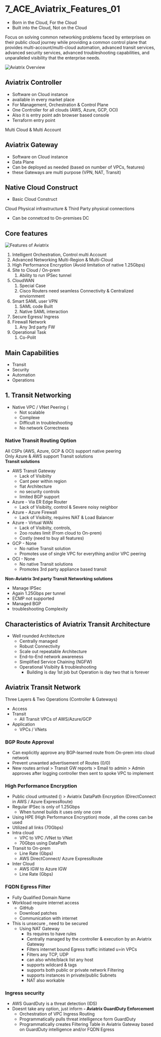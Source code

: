 # 7_ACE_Aviatrix_Features_01

- Born in the Cloud, For the Cloud
- Built into the Cloud, Not on the Cloud

Focus on solving common networking problems faced by enterprises on their public cloud journey while providing a common control plane that provides multi-account/multi-cloud automation, advanced transit services, advanced security services, advanced troubleshooting capabilities, and unparalleled visibility that the enterprise needs.

![Aviatrix Overview](https://docs.aviatrix.com/_images/aviatrix_overview2.png)

## Aviatrix Controller
- Software on Cloud instance
- available in every market place 
- For Management, Orchestration & Control Plane
- One Controller for all clouds (AWS, Azure, GCP, OCI)
- Also it is entry point adn browser based console
- Terraform entry point

Multi Cloud & Multi Account

## Aviatrix Gateway
- Software on Cloud instance
- Data Plane
- Can be deployed as needed (based on number of VPCs, features)
- these Gateways are multi purpose (VPN, NAT, Transit)


## Native Cloud Construct 
- Basic Cloud Construct


Cloud Physical infrastructure & Third Party physical connections

- Can be connetced to On-premises DC


## Core features

![Features of Aviatrix](https://user-images.githubusercontent.com/56934817/91663189-ca03de80-eb00-11ea-8e75-e0f0b2c832b2.png)

1. Intelligent Orchestration, Control multi Account
2. Advanced Networking Multi-Region & Multi-Cloud 
3. High Performance Encryption (Avoid limitation of native 1.25Gbps)
4. Site to Cloud / On-prem
   1. Ability to run IPSec tunnel
5. CloudWAN
   1. Special Case
   2. Cisco Routers need seamless Connectivity & Centralized enviornment
6. Smart SAML user VPN 
   1. SAML code Built
   2. Native SAML interaction
7. Secure Egress/ Ingress
8. Firewall Network
   1. Any 3rd party FW
9.  Operational Task
    1.  Co-Polit


## Main Capabilities
- Transit
- Security
- Automation
- Operations

## 1. Transit Networking
- Native VPC / VNet Peering (
  - Not scalable
  - Complexe
  - Difficult in troubleshooting
  - No network Correctness

### Native Transit Routing Option 
All CSPs (AWS, Azure, GCP & OCI) support native peering </br>
Only Azure & AWS support Transit solutions </br>
**Transit solutions** </br>

- AWS Transit Gateway 
  - Lack of Visibiity
  - Cant peer within region
  - flat Architecture
  - no security controls
  - limited BGP support
- Azure - Via ER Edge Router
  - Lack of Visibiity, control & Severe noisy neighbor
- Azure - Azure Firewall
  - Lack of Visibiity, requires NAT & Load Balancer
- Azure - Virtual WAN
  - Lack of Visibiity, controls,
  - 2oo routes limit (From cloud to On-prem) 
  - Costly (need to buy all features)
- GCP - None
  - No native Transit solution
  - Promotes use of single VPC for everything and/or VPC peering
- OCI - None  
  - No native Transit solutions
  - Promotes 3rd party appliance based transit 

**Non-Aviatrix 3rd party Transit Networking solutions**
- Manage IPSec
- Again 1.25Gbps per tunnel
- ECMP not supported
- Managed BGP
- troubleshooting Complexity

## Characteristics of Aviatrix Transit Architecture
- Well rounded Architecture
  - Centrally managed 
  - Robust Connectivity
  - Scale out repeatable Architecture
  - End-to-End network awareness
  - Simplified Service Chaining (NGFW)
  - Operational Visibiity & troubleshooting
    - Building is day 1st job but Operation is day two that is forever

## Aviatrix Transit Network
Three Layers & Two Operations (Controller & Gateways)
- Access
- Transit
  - All Transit VPCs of AWS/Azure/GCP
- Application
  - VPCs / VNets

### BGP Route Approval
- Can explicitly approve any BGP-learned route from On-prem into cloud network
- Prevent unwanted advertisement of Routes (0/0)
- New routes arrival > Transit GW reports > Email to admin > Admin approves after logging controller then sent to spoke VPC to implement

### High Performance Encryption
- Public cloud untrusted  () > Aviatrix DataPath Encryption (DirectConnect in AWS / Azure ExpressRoute)
- Regular IPSec is only of 1.25Gbps 
  - When tunnel builds it uses only one core 
- Using HPE (High Performance Encryption) mode , all the cores can be used
- Utilized all links (70Gbps)
- Intra cloud
  - VPC to VPC /VNet to VNet
  - 70Gbps using DataPath 
- Transit to On-prem
  - Line Rate (Gbps)
  - AWS DirectConnect/ Azure ExpressRoute
- Inter Cloud  
  - AWS IGW to Azure IGW
  - Line Rate (Gbps)

### FQDN Egress Filter
- Fully Qualified Domain Name
- Workload require internet access    
  - GitHub
  - Download patches
  - Communication with internet
- This is unsecure , need to be secured
  - Using NAT Gateway 
    - Its requires to have rules 
    - Centrally managed by the controller & execution by an Aviatrix Gateway
    - Filters internet bound Egress traffic initiated u=in VPCs
    - Filters any TCP, UDP 
    - can also white/black list any host 
    - supports wildcard & tags 
    - supports both public or private network Filtering
    - supports instances in private/public Subnets
    - NAT also workable


### Ingress security
- AWS GuardDuty is a threat detection (IDS)
- Doesnt take any option, just inform
**- Aviatrix GuardDuty Enforcement**
  - Orchestration of VPC Ingress Routing
  - Programmatically pulls threat intelligence form GuardDuty
  - Programmatically creates Filtering Table in Aviatrix Gateway based on GuardDuty intelligence and/or FQDN Egress




